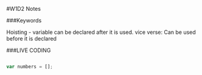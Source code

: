 #W1D2 Notes

###Keywords

Hoisting - variable can be declared after it is used. vice verse: Can be used before it is declared


###LIVE CODING

 ```javascript

var numbers = [];

 ```